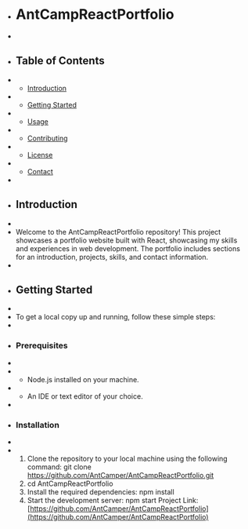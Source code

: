  * # AntCampReactPortfolio
 *
 * ## Table of Contents
 * - [Introduction](#introduction)
 * - [Getting Started](#getting-started)
 * - [Usage](#usage)
 * - [Contributing](#contributing)
 * - [License](#license)
 * - [Contact](#contact)
 *
 * ## Introduction
 *
 * Welcome to the AntCampReactPortfolio repository! This project showcases a portfolio website built with React, showcasing my skills and experiences in web development. The portfolio includes sections for an introduction, projects, skills, and contact information.
 *
 * ## Getting Started
 *
 * To get a local copy up and running, follow these simple steps:
 *
 * ### Prerequisites
 *
 * - Node.js installed on your machine.
 * - An IDE or text editor of your choice.
 *
 * ### Installation
 *
 * 1. Clone the repository to your local machine using the following command: git clone https://github.com/AntCamper/AntCampReactPortfolio.git
   2. cd AntCampReactPortfolio
   3. Install the required dependencies: npm install
   4. Start the development server: npm start
  Project Link: [https://github.com/AntCamper/AntCampReactPortfolio](https://github.com/AntCamper/AntCampReactPortfolio)
